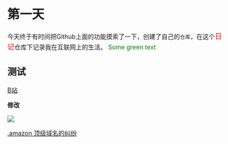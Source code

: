 # 第一天
今天终于有时间把Github上面的功能摸索了一下，创建了自己的`仓库`，在这个<font size="3" color="red">日记</font>仓库下记录我在互联网上的生活。
<span style="color: green"> Some green text </span>
## 测试
<a href='http://www.bilibili.com' target='_blank'>B站</a>

**修改**

![](https://www.wangbase.com/blogimg/asset/201905/bg2019051001.jpg)

[.amazon 顶级域名的纠纷](https://www.bbc.com/news/business-47794353)
